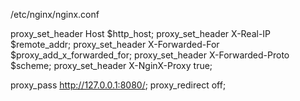 
/etc/nginx/nginx.conf

proxy_set_header Host $http_host;
proxy_set_header X-Real-IP $remote_addr;
proxy_set_header X-Forwarded-For $proxy_add_x_forwarded_for;
proxy_set_header X-Forwarded-Proto $scheme;
proxy_set_header X-NginX-Proxy true;

proxy_pass http://127.0.0.1:8080/;
proxy_redirect off;